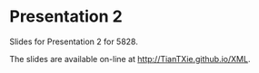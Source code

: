 # Presentation 2

Slides for Presentation 2 for 5828.

The slides are available on-line at http://TianTXie.github.io/XML.
